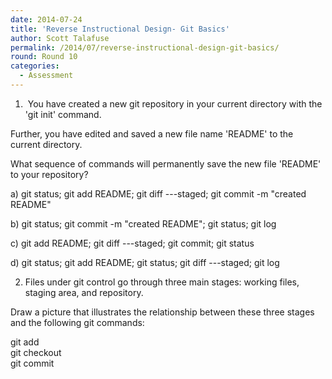 ```yaml
---
date: 2014-07-24
title: 'Reverse Instructional Design- Git Basics'
author: Scott Talafuse
permalink: /2014/07/reverse-instructional-design-git-basics/
round: Round 10
categories:
  - Assessment
---
```

1.  You have created a new git repository in your current directory with the 'git init' command.

Further, you have edited and saved a new file name 'README' to the current directory.

What sequence of commands will permanently save the new file 'README' to your repository?

a) git status; git add README; git diff ---staged; git commit -m "created README"

b) git status; git commit -m "created README"; git status; git log

c) git add README; git diff ---staged; git commit; git status

d) git status; git add README; git status; git diff ---staged; git log

2. Files under git control go through three main stages: working files, staging area, and repository.

Draw a picture that illustrates the relationship between these three stages and the following git commands:

git add  
git checkout  
git commit

